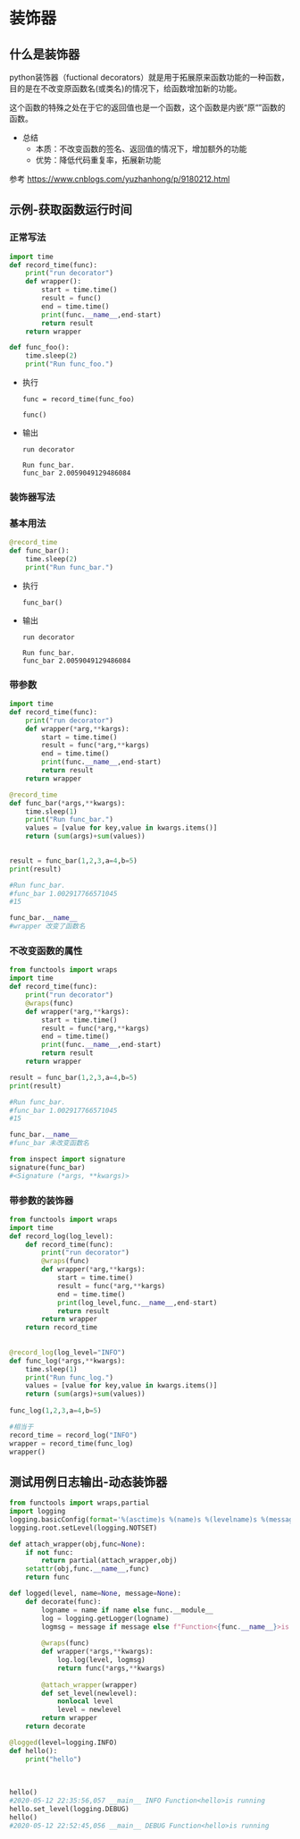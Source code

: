 # 装饰器

## 什么是装饰器

python装饰器（fuctional decorators）就是用于拓展原来函数功能的一种函数，目的是在不改变原函数名(或类名)的情况下，给函数增加新的功能。 

这个函数的特殊之处在于它的返回值也是一个函数，这个函数是内嵌“原“”函数的函数。

- 总结
  - 本质：不改变函数的签名、返回值的情况下，增加额外的功能
  - 优势：降低代码重复率，拓展新功能



参考 https://www.cnblogs.com/yuzhanhong/p/9180212.html

## 示例-获取函数运行时间

### 正常写法

```python
import time
def record_time(func):
    print("run decorator")
    def wrapper():
        start = time.time()
        result = func()
        end = time.time()
        print(func.__name__,end-start)
        return result
    return wrapper
```

```python
def func_foo():
    time.sleep(2)
    print("Run func_foo.")
```

- 执行

  `func = record_time(func_foo)`

  `func()`

- 输出

  `run decorator`

  ```
  Run func_bar.
  func_bar 2.0059049129486084
  ```

  

### 装饰器写法

### 基本用法

```python
@record_time
def func_bar():
    time.sleep(2)
    print("Run func_bar.")
```

- 执行

  `func_bar()`

- 输出

  `run decorator`

  ```
  Run func_bar.
  func_bar 2.0059049129486084
  ```

### 带参数

```python
import time
def record_time(func):
    print("run decorator")
    def wrapper(*arg,**kargs):
        start = time.time()
        result = func(*arg,**kargs)
        end = time.time()
        print(func.__name__,end-start)
        return result
    return wrapper
```

```python
@record_time
def func_bar(*args,**kwargs):
    time.sleep(1)
    print("Run func_bar.")
    values = [value for key,value in kwargs.items()]
    return (sum(args)+sum(values))
    
```

```python
result = func_bar(1,2,3,a=4,b=5)
print(result)

#Run func_bar.
#func_bar 1.002917766571045
#15
```

```python
func_bar.__name__
#wrapper 改变了函数名
```



### 不改变函数的属性

```python
from functools import wraps
import time
def record_time(func):
    print("run decorator")
    @wraps(func)
    def wrapper(*arg,**kargs):
        start = time.time()
        result = func(*arg,**kargs)
        end = time.time()
        print(func.__name__,end-start)
        return result
    return wrapper
```

```python
result = func_bar(1,2,3,a=4,b=5)
print(result)

#Run func_bar.
#func_bar 1.002917766571045
#15
```

```python
func_bar.__name__
#func_bar 未改变函数名
```

```python
from inspect import signature
signature(func_bar)
#<Signature (*args, **kwargs)>
```

### 带参数的装饰器

```python
from functools import wraps
import time
def record_log(log_level):
    def record_time(func):
        print("run decorator")
        @wraps(func)
        def wrapper(*arg,**kargs):
            start = time.time()
            result = func(*arg,**kargs)
            end = time.time()
            print(log_level,func.__name__,end-start)
            return result
        return wrapper
    return record_time
  
  
@record_log(log_level="INFO")
def func_log(*args,**kwargs):
    time.sleep(1)
    print("Run func_log.")
    values = [value for key,value in kwargs.items()]
    return (sum(args)+sum(values))
  
func_log(1,2,3,a=4,b=5)
```

```python
#相当于
record_time = record_log("INFO")
wrapper = record_time(func_log)
wrapper()
```



## 测试用例日志输出-动态装饰器

```python
from functools import wraps,partial
import logging
logging.basicConfig(format='%(asctime)s %(name)s %(levelname)s %(message)s')
logging.root.setLevel(logging.NOTSET)

def attach_wrapper(obj,func=None):
    if not func:
        return partial(attach_wrapper,obj)
    setattr(obj,func.__name__,func)
    return func

def logged(level, name=None, message=None):
    def decorate(func):
        logname = name if name else func.__module__
        log = logging.getLogger(logname)
        logmsg = message if message else f"Function<{func.__name__}>is running"
        
        @wraps(func)
        def wrapper(*args,**kwargs):
            log.log(level, logmsg)
            return func(*args,**kwargs)
        
        @attach_wrapper(wrapper)
        def set_level(newlevel):
            nonlocal level
            level = newlevel
        return wrapper
    return decorate
```

```python
@logged(level=logging.INFO)
def hello():
    print("hello")
    
    
    
hello()
#2020-05-12 22:35:56,057 __main__ INFO Function<hello>is running
hello.set_level(logging.DEBUG)
hello()
#2020-05-12 22:52:45,056 __main__ DEBUG Function<hello>is running
```

